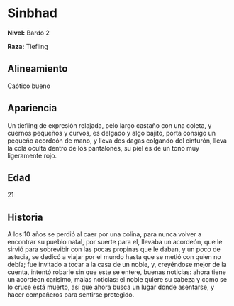 # Sinbhad

**Nivel:** Bardo 2

**Raza:** Tiefling

## Alineamiento
Caótico bueno

## Apariencia
Un tiefling de expresión relajada, pelo largo castaño con una coleta, y cuernos pequeños y curvos,  es delgado y algo bajito, porta consigo un pequeño acordeón de mano,  y lleva dos dagas colgando del cinturón, lleva la cola oculta dentro de los pantalones, su piel es de un tono muy ligeramente rojo.

## Edad
21

## Historia
A los 10 años se perdió al caer por una colina, para nunca volver a encontrar su pueblo natal, por suerte para el, llevaba un acordeón, que le sirvió para sobrevibir con las pocas propinas que le daban, y un poco de astucia, se dedicó a viajar por el mundo hasta que se metió con quien no debía; fue invitado a tocar a la casa de un noble, y, creyéndose mejor de la cuenta, intentó robarle sin que este se entere, buenas noticias: ahora tiene un acordeon carísimo, malas noticias: el noble quiere su cabeza y como se lo cruce está muerto, así que ahora busca un lugar donde asentarse, y hacer compañeros para sentirse protegido.

